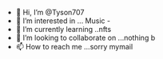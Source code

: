 - 👋 Hi, I’m @Tyson707
- 👀 I’m interested in ... Music - 
- 🌱 I’m currently learning ..nfts
- 💞️ I’m looking to collaborate on ...nothing b
- 📫 How to reach me ...sorry mymail

<!---
Tyson707/Tyson707 is a ✨ special ✨ repository because its `README.md` (this file) appears on your GitHub profile.
You can click the Preview link to take a look at your changes.
--->
